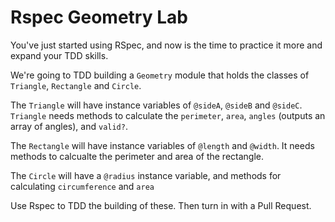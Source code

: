 # Rspec Geometry Lab

You've just started using RSpec, and now is the time to practice it more and expand your TDD skills. 

We're going to TDD building a `Geometry` module that holds the classes of `Triangle`, `Rectangle` and `Circle`. 

The `Triangle` will have instance variables of `@sideA`, `@sideB` and `@sideC`. `Triangle` needs methods to calculate the `perimeter`, `area`, `angles` (outputs an array of angles), and `valid?`. 

The `Rectangle` will have instance variables of `@length` and `@width`. It needs methods to calcualte the perimeter and area of the rectangle. 

The `Circle` will have a `@radius` instance variable, and methods for calculating `circumference` and `area`

Use Rspec to TDD the building of these. Then turn in with a Pull Request. 
